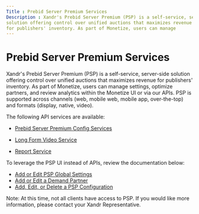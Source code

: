 ```yaml
---
Title : Prebid Server Premium Services
Description : Xandr's Prebid Server Premium (PSP) is a self-service, server-side
solution offering control over unified auctions that maximizes revenue
for publishers' inventory. As part of Monetize, users can manage
---
```



# Prebid Server Premium Services



Xandr's Prebid Server Premium (PSP) is a self-service, server-side
solution offering control over unified auctions that maximizes revenue
for publishers' inventory. As part of Monetize, users can manage
settings, optimize partners, and review analytics within the Monetize UI
or via our APIs. PSP is supported across channels (web, mobile web,
mobile app, over-the-top) and formats (display, native, video).



The following API services are available:

- <a
  href="https://docs.xandr.com/bundle/xandr-api/page/prebid-server-premium-config-services.html"
  class="xref" target="_blank">Prebid Server Premium Config Services</a>

- <a
  href="https://docs.xandr.com/bundle/xandr-api/page/long-form-video-service.html"
  class="xref" target="_blank">Long Form Video Service</a>

- <a
  href="https://docs.xandr.com/bundle/xandr-api/page/report-service.html"
  class="xref" target="_blank">Report Service</a>



To leverage the PSP UI instead of APIs, review the documentation below:

- <a
  href="https://docs.xandr.com/bundle/monetize_monetize-standard/page/topics/add-or-edit-psp-global-settings.html"
  class="xref" target="_blank">Add or Edit PSP Global Settings</a>
- <a
  href="https://docs.xandr.com/bundle/monetize_monetize-standard/page/topics/add-or-edit-a-demand-partner.html"
  class="xref" target="_blank">Add or Edit a Demand Partner</a>
- <a
  href="https://docs.xandr.com/bundle/monetize_monetize-standard/page/topics/add-edit-or-delete-a-psp-configuration.html"
  class="xref" target="_blank">Add, Edit, or Delete a PSP
  Configuration</a>

<div id="prebid-server-premium-services__note_xkp_tp2_twb"


Note: At this time, not all clients
have access to PSP. If you would like more information, please contact
your Xandr Representative.






